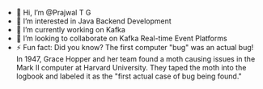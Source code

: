 - 👋 Hi, I’m @Prajwal T G
- 👀 I’m interested in Java Backend Development
- 🌱 I’m currently working on Kafka
- 💞️ I’m looking to collaborate on Kafka Real-time Event Platforms
- ⚡ Fun fact: Did you know? The first computer "bug" was an actual bug! In 1947, Grace Hopper and her team found a moth causing issues in the Mark II computer at Harvard University. They taped the moth into the logbook and labeled it as the "first actual case of bug being found."


<!---
prtg5728/prtg5728 is a ✨ special ✨ repository because its `README.md` (this file) appears on your GitHub profile.
You can click the Preview link to take a look at your changes.
--->
